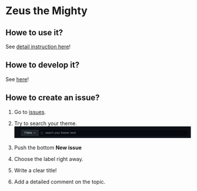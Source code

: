 # Zeus the Mighty

## Howe to use it?
See [detail instruction here](https://github.com/Kovalevskyi-Academy/AcademyWiki/wiki/General:-Zeus-XX)!

## Howe to develop it?
See [here](/toDevs/building.md)!

## Howe to create an issue?
1. Go to [issues](https://github.com/Kovalevskyi-Academy/Zeus/issues).
2. Try  to search your theme.
![searching](/pictures/search.png)

3. Push the bottom **New issue**
4. Choose the label right away.
5. Write a clear title! 
6. Add a detailed comment on the topic. 